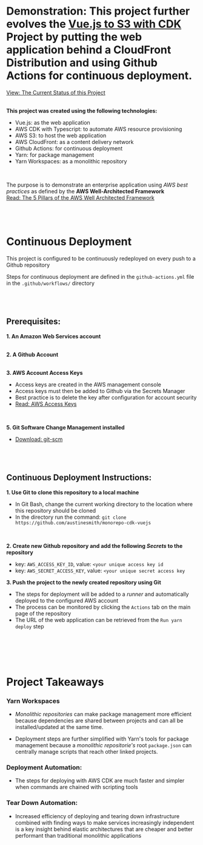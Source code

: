 # Demonstration: This project further evolves the [Vue.js to S3 with CDK](https://github.com/austinesmith/cdk-and-vuejs-in-s3) Project by putting the web application behind a CloudFront Distribution and using Github Actions for continuous deployment.

[View: The Current Status of this Project](http://awscdkstack-websitebucketformonorepodemo082b38ff-14ldkonczygu6.s3-website-us-east-1.amazonaws.com)
<br/><br/>

**This project was created using the following technologies:**
  * Vue.js: as the web application
  * AWS CDK with Typescript: to automate AWS resource provisioning
  * AWS S3: to host the web application
  * AWS CloudFront: as a content delivery network
  * Github Actions: for continuous deployment
  * Yarn: for package management
  * Yarn Workspaces: as a monolithic repository
<br/>

The purpose is to demonstrate an enterprise application using *AWS best practices* as defined by the **AWS Well-Architected Framework**
<br/>[Read: The 5 Pillars of the AWS Well Architected Framework](https://aws.amazon.com/blogs/apn/the-5-pillars-of-the-aws-well-architected-framework/)
<br/><br/><br/><br/>


# Continuous Deployment

This project is configured to be continuously redeployed on every push to a Github repository

Steps for continuous deployment are defined in the `github-actions.yml` file in the `.github/workflows/` directory
<br/><br/><br/><br/>

## Prerequisites:

**1. An Amazon Web Services account**
<br/><br/>

**2. A Github Account**
<br/><br/>

**3. AWS Account Access Keys**
  * Access keys are created in the AWS management console
  * Access keys must then be added to Github via the Secrets Manager
  * Best practice is to delete the key after configuration for account security
  * [Read: AWS Access Keys](https://docs.aws.amazon.com/general/latest/gr/aws-sec-cred-types.html#access-keys-and-secret-access-keys)
<br/>
  
**5. Git Software Change Management installed**
  * [Download: git-scm](https://git-scm.com/downloads)
<br/><br/><br/><br/>


## Continuous Deployment Instructions:

**1. Use Git to clone this repository to a local machine**
  * In Git Bash, change the current working directory to the location where this repository should be cloned
  * In the directory run the command: `git clone https://github.com/austinesmith/monorepo-cdk-vuejs`
<br/>

**2. Create new Github repository and add the following *Secrets* to the repository**
  * key: `AWS_ACCESS_KEY_ID`, value: `<your unique access key id`
  * key: `AWS_SECRET_ACCESS_KEY`, value: `<your unique secret access key`
  
**3. Push the project to the newly created repository using Git**
  * The steps for deployment will be added to a *runner* and automatically deployed to the configured AWS account
  * The process can be monitored by clicking the `Actions` tab on the main page of the repository
  * The URL of the web application can be retrieved from the `Run yarn deploy` step
  
<br/><br/><br/><br/>



# Project Takeaways

### Yarn Workspaces

  * *Monolithic repositories* can make package management more efficient because dependencies are shared between projects and can all be installed/updated at the same time.
  
  * Deployment steps are further simplified with Yarn's tools for package management because a *monolithic repositorie's* root `package.json` can centrally manage scripts that reach other linked projects.
  

### Deployment Automation:

  * The steps for deploying with AWS CDK are much faster and simpler when commands are chained with scripting tools


### Tear Down Automation:

  * Increased efficiency of deploying and tearing down infrastructure combined with finding ways to make services increasingly independent is a key insight behind elastic architectures that are cheaper and better performant than traditional monolithic applications




